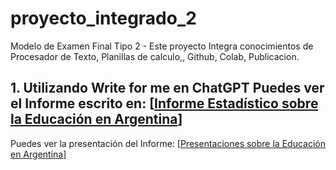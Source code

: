 # proyecto_integrado_2
 Modelo de Examen Final Tipo 2 - Este proyecto Integra conocimientos de Procesador de Texto, Planillas de calculo,, Github, Colab, Publicacion.
## 1. Utilizando Write for me en ChatGPT Puedes ver el Informe escrito en: [[Informe Estadístico sobre la Educación en Argentina](https://chatgpt.com/share/673676f9-9510-8003-b4ea-7280b3a98a12)]
Puedes ver la presentación del Informe: [[Presentaciones sobre la Educación en Argentina](https://gamma.app/docs/Informe-sobre-educacion-Argentina-a7yejmqr5r2zeuq)]
